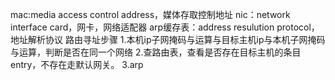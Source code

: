mac:media access control address，媒体存取控制地址
nic：network interface card，网卡，网络适配器
arp缓存表：address resulution protocol，地址解析协议
路由寻址步骤
1.本机ip子网掩码与运算与目标主机ip与本机子网掩码与运算，判断是否在同一个网络
2.查路由表，查看是否存在目标主机的条目entry，不存在走默认网关。
3.arp
